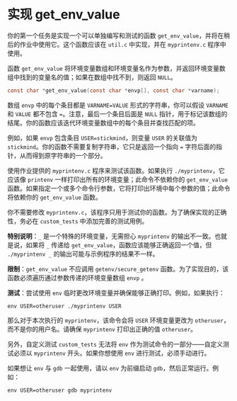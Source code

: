 # 实现 get_env_value

你的第一个任务是实现一个可以单独编写和测试的函数 `get_env_value`，并将在稍后的作业中使用它。这个函数应该在 `util.c` 中实现，并在 `myprintenv.c` 程序中使用。

函数 `get_env_value` 将环境变量数组和环境变量名作为参数，并返回环境变量数组中找到的变量名的值；如果在数组中找不到，则返回 `NULL`。

```c
const char *get_env_value(const char *envp[], const char *varname);
```

数组 `envp` 中的每个条目都是 `VARNAME=VALUE` 形式的字符串，你可以假设 `VARNAME` 和 `VALUE` 都不包含 `=`。注意，最后一个条目后面是 `NULL` 指针，用于标记该数组的结尾。你的函数应该迭代环境变量数组中的每个条目并查找匹配的项。

例如，如果 `envp` 包含条目 `USER=stickmind`，则变量 `USER` 的关联值为 `stickmind`。你的函数不需要复制字符串，它只是返回一个指向 `=` 字符后面的指针，从而得到原字符串的一个部分。

使用作业提供的 `myprintenv.c` 程序来测试该函数。如果执行 `./myprintenv`，它应该像 `printenv` 一样打印出所有的环境变量；此命令不依赖你的 `get_env_value` 函数。如果指定一个或多个命令行参数，它将打印出环境中每个参数的值；此命令将依赖你的 `get_env_value` 函数。

你不需要修改 `myprintenv.c`，该程序只用于测试你的函数。为了确保实现的正确性，务必在 `custom_tests` 中添加完善的测试用例。

**特别说明**：`_` 是一个特殊的环境变量，无需担心 `myprintenv` 的输出不一致。也就是说，如果将 `_` 传递给 `get_env_value`，函数应该能够正确返回一个值，但 `./myprintenv _` 的输出可能与示例程序的结果不一样。

**限制**：`get_env_value` 不应调用 `getenv/secure_getenv` 函数。为了实现目的，该函数必须遍历通过参数传递的环境变量数组 `envp` 。

**测试**：尝试使用 `env` 临时更改环境变量并确保能够正确打印。例如，如果执行：

```shell
env USER=otheruser ./myprintenv USER
```

那么对于本次执行的 `myprintenv`，该命令会将 `USER` 环境变量更改为 `otheruser`，而不是你的用户名。请确保 `myprintenv` 打印出正确的值 `otheruser`。

另外，自定义测试 `custom_tests` 无法将 `env` 作为测试命令的一部分——自定义测试必须以 `myprintenv` 开头。如果你想使用 `env` 进行测试，必须手动进行。

如果想让 `env` 与 `gdb` 一起使用，请以 `env` 为前缀启动 `gdb`，然后正常运行。例如：

```Shell
env USER=otheruser gdb myprintenv
```
